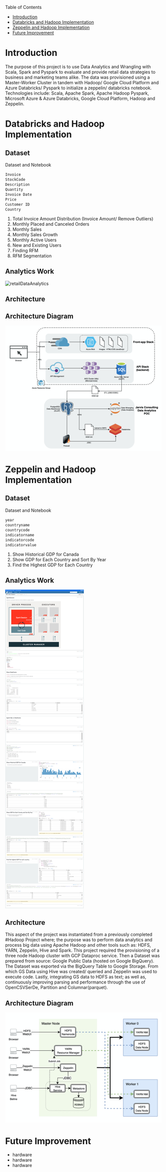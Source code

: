 Table of Contents

* [Introduction](#introduction)
* [Databricks and Hadoop Implementation](#databricks-and-hadoop-implementation)
* [Zeppelin and Hadoop Implementation](#zeppelin-and-hadoop-implementation)
* [Future Improvement](#future-improvement)


# Introduction
The purpose of this project is to use Data Analytics and Wrangling with Scala, Spark and Pyspark to evaluate and provide retail data strategies to business and marketing teams alike. The data was provisioned using a Master-Worker Cluster in tandem with Hadoop/ Google Cloud Platform and Azure Databricks/ Pyspark to initialize a zeppelin/ databricks notebook. Technologies include: Scala, Apache Spark, Apache Hadoop Pyspark, Microsoft Azure & Azure Databricks, Google Cloud Platform, Hadoop and Zeppelin.


# Databricks and Hadoop Implementation


## Dataset

Dataset and Notebook


```
Invoice
StockCode
Description
Quantity
Invoice Date
Price
Customer ID
Country
```
1. Total Invoice Amount Distribution (Invoice Amount/ Remove Outliers)
2. Monthly Placed and Canceled Orders
3. Monthly Sales
4. Monthly Sales Growth
5. Monthly Active Users
6. New and Existing Users
7. Finding RFM
8. RFM Segmentation



## Analytics Work
![retailDataAnalytics](assets/Retail_Data_Analytics_ScreenCapture.png)


## Architecture



## Architecture Diagram
![dataAnalytics](assets/dataAnalytics.png)


# Zeppelin and Hadoop Implementation


## Dataset

Dataset and Notebook

```
year			
countryname		
countrycode		
indicatorname		
indicatorcode		
indicatorvalue		
```
1. Show Historical GDP for Canada
2. Show GDP for Each Country and Sort By Year
3. Find the Highest GDP for Each Country


## Analytics Work
![WDIdataAnalytics](assets/WDI_Data_Analytics.png)


## Architecture
This aspect of the project was instantiated from a previously completed #Hadoop Project where; the purpose was to perform data analytics and process big data using Apache Hadoop and other tools such as: HDFS, YARN, Zeppelin, Hive and Spark. This project required the provisioning of a three node Hadoop cluster with GCP Dataproc service. Then a Dataset was prepared from source: Google Public Data (hosted on Google BigQuery). The Dataset was exported via the BigQuery Table to Google Storage. From which GS Data using Hive was created/ queried and Zeppelin was used to execute code. Lastly, integrating GS data to HDFS as text; as well as, continuously improving parsing and performance through the use of OpenCSVSerDe, Partition and Columnar(parquet).


## Architecture Diagram
![hadoopDiagram](assets/hadoopDiagram.png)


# Future Improvement
- hardware 
- hardware
- hardware
